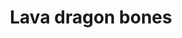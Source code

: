 ---
layout: item
title: Lava dragon bones
item-id: 11943
datatable: true
id: 11943
name: "Lava dragon bones"
members: true
lowalch: 60
highalch: 90
examine: "Bones of a lava dragon."
monsters:
  - id: 6593
    name: "Lava dragon"
    members: true
    combat_level: 252
    wiki_url: "https://oldschool.runescape.wiki/w/Lava_dragon"
    drops:
      - quantity: "1"
        rarity: 1
    image: "https://oldschool.runescape.wiki/images/d/d9/Lava_dragon.png?3575f"
---